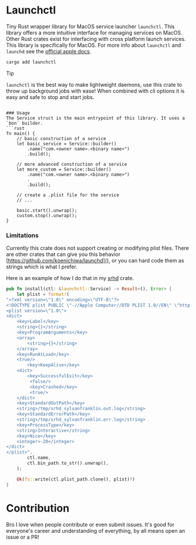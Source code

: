 # Launchctl
Tiny Rust wrapper library for MacOS service launcher `launchctl`. This library
offers a more intuitive interface for managing services on MacOS. Other Rust
crates exist for interfacing with cross platform launch services. This library 
is specifically for MacOS. For more info about `launchctl` and `launchd` see
the [official apple docs](https://ss64.com/mac/launchctl.html).

```sh
cargo add launchctl

```

> [!TIP]
> `launchctl` is the best way to make lightweight daemons, use this crate to throw up background jobs with ease! When combined with cli options it is easy and safe to stop and start jobs. 

```

### Usage
The Service struct is the main entrypoint of this library. It uses a `bon` builder.
```rust
fn main() {
    // basic construction of a service
    let basic_service = Service::builder()
        .name("com.<owner name>.<binary name>")
        .build();

    // more advanced construction of a service
    let more_custom = Service::builder()
        .name("com.<owner name>.<binary name>")
        .
        .build();

    // create a .plist file for the service
    // ...

    basic.start().unwrap();
    custom.stop().unwrap();
}

```

### Limitations
Currently this crate does not support creating or modifying plist files. There
are other crates that can give you this behavior
[https://github.com/koenichiwa/launchd](), or you can hard code them as strings
which is what I prefer. 

Here is an example of how I do that in my [srhd](https://github.com/sylvanfranklin/srhd) crate.

```rs
pub fn install(ctl: &launchctl::Service) -> Result<(), Error> {
    let plist = format!(
"<?xml version=\"1.0\" encoding=\"UTF-8\"?>
<!DOCTYPE plist PUBLIC \"-//Apple Computer//DTD PLIST 1.0//EN\" \"http://www.apple.com/DTDs/PropertyList-1.0.dtd\">
<plist version=\"1.0\">
<dict>
    <key>Label</key>
    <string>{}</string>
    <key>ProgramArguments</key>
    <array>
        <string>{}</string>
    </array>
    <key>RunAtLoad</key>
    <true/>
        <key>KeepAlive</key>
    <dict>
        <key>SuccessfulExit</key>
 	     <false/>
 	     <key>Crashed</key>
 	     <true/>
    </dict>
    <key>StandardOutPath</key>
    <string>/tmp/srhd_sylvanfranklin.out.log</string>
    <key>StandardErrorPath</key>
    <string>/tmp/srhd_sylvanfranklin.err.log</string>
    <key>ProcessType</key>
    <string>Interactive</string>
    <key>Nice</key>
    <integer>-20</integer>
</dict>
</plist>",
        ctl.name,
        ctl.bin_path.to_str().unwrap(),
    );

    Ok(fs::write(ctl.plist_path.clone(), plist)?)
}
```

# Contribution
Bro I love when people contribute or even submit issues. It's good for
everyone's career and understanding of everything, by all means open an issue or
a PR!

